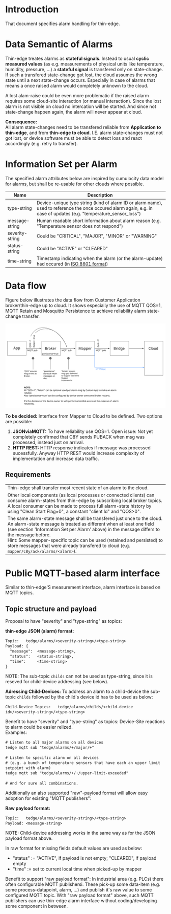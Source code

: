 
# Introduction
That document specifies alarm handling for thin-edge.

# Data Semantic of Alarms
Thin-edge treates alarms as **stateful signals**. Instead to usual **cyclic measured values** (as e.g. measurements of physical units like temperature, humidity, pressure, ...) a **stateful signal** is transfered only on state-change. If such a transfered state-change got lost, the cloud assumes the wrong state until a next state-change occurs. Especially in case of alarms that means a once raised alarm would completely unknown to the cloud.

A lost alam-raise could be even more problematic if the raised alarm requires some cloud-site interaction (or manual interaction). Since the lost alarm is not visible on cloud no intercation will be started. And since not state-change happen again, the alarm will never appear at cloud.

**Consequence:**<br/>
All alarm state-changes need to be transfered reliable from **Application to thin-edge**, and from **thin-edge to cloud**.
I.E. alarm state-changes must not got lost, or device software must be able to detect loss and react accordingly (e.g. retry to transfer).

# Information Set per Alarm
The specified alarm attributes below are inspired by cumulocity data model for alarms, but shall be re-usable for other clouds where possible.

| Name              | Description   |
| ----------------- |---------------|
| type-string       | Device-unique type string (kind of alarm ID or alarm name), used to reference the once occured alarm again, e.g. in case of updates (e.g. "temperature_sensor_loss") |
| message-string    | Human readable short information about alarm reason (e.g. "Temperature sensor does not respond") |
| severity-string   | Could be "CRITICAL", "MAJOR", "MINOR" or "WARNING" |
| status-string     | Could be "ACTIVE" or "CLEARED"<br/>
| time-string       | Timestamp indicating when the alarm (or the alarm-update) had occured (in [ISO 8601 format](http://www.w3.org/TR/NOTE-datetime#)) |

# Data flow

Figure below illustrates the data flow from Customer Application broker/thin-edge up to cloud. It shows especially the use of MQTT QOS=1, MQTT Retain and Mosquitto Persistence to achieve reliability alarm state-change transfer.

![Sequence Diagram Update SW-list](images/alarm_dataflow.svg)

**To be decided:** Interface from Mapper to Cloud to be defined. Two options are possible:
1) **JSONviaMQTT:** To have reliability use QOS=1. Open issue: Not yet completely confirmed that C8Y sends PUBACK when msg was processed, instead just on arrival.
2) **HTTP REST:** HTTP response indicates if message was processed sucessfully. Anyway HTTP REST would increase complexity of implementation and increase data traffic.

## Requirements
|   |
|---------------|
| Thin-edge shall transfer most recent state of an alarm to the cloud. |
| Other local components (as local processes or connected clients) can consume alarm-states from thin-edge by subscribing local broker topics. A local consumer can be made to process full alarm-state history by using "Clean Start Flag=0", a constant "client Id" and "QOS>0". |
| The same alarm-state message shall be transfered just once to the cloud.<br/>An alarm-state message is treated as different when at least one field (see section 'Information Set per Alarm' above) in the message differs to the message before.<br/>Hint: Some mapper-specific topic can be used (retained and persisted) to store messages that were already transfered to cloud (e.g. `mapper/c8y/ack/alarms/<alarm>`). |


# Public MQTT-based alarm interface

Similar to thin-edge'S measurement interface, alarm interface is based on MQTT topics.

## Topic structure and payload

Proposal to have "severity" and "type-string" as topics:

**thin-edge JSON (alarm) format:**
```
Topic:   tedge/alarms/<severity-string>/<type-string>
Payload: {
  "message":  <message-string>,
  "status":   <status-string>,  
  "time":     <time-string>
}
```

NOTE: The sub-topic `childs` can not be used as type-string, since it is reseved for child-device addressing (see below).

**Adressing Child-Devices:**
To address an alarm to a child-device the sub-topic `childs` followed by the child's device id has to be used as below:
```
Child-Device Topics:   tedge/alarms/childs/<child-device id>/<severity-string>/<type-string>
```

Benefit to have "severity" and "type-string" as topics:
Device-Site reactions to alarm could be easier relized.<br/>
Examples:
```
# Listen to all major alarms on all devices
tedge mqtt sub "tedge/alarms/+/major/+"

# Listen to specific alarm on all devices
# (e.g. a bunch of temperature sensors that have each an upper limit setpoint with alarm)
tedge mqtt sub "tedge/alarms/+/+/upper-limit-exceeded"

# And for sure all combinations.
```


Additionally an also supported "raw"-payload format will allow easy adoption for existing "MQTT publishers":

**Raw payload format:**
```
Topic:   tedge/alarms/<severity-string>/<type-string>
Payload: <message-string>
```

NOTE: Child-device addressing works in the same way as for the JSON payload format above.

In raw format for missing fields default values are used as below: 
   - "status" := "ACTIVE", if payload is not empty; "CLEARED", if payload empty
   - "time" := set to current local time when picked-up by mapper

Benefit to support "raw payload format":
In industrial area (e.g. PLCs) there often configurable MQTT publishersi. These pick-up some data-item (e.g. some process-datapoint, alarm, ...) and publish it's raw value to some configured MQTT topic. With "raw payload format" above, such MQTT publishers can use thin-edge alarm interface without coding/developing some component in between.


